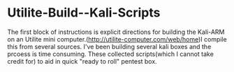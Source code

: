 Utilite-Build--Kali-Scripts
===========================

 The first block of instructions is explicit directions for building the Kali-ARM on an Utilite mini computer.(http://utilite-computer.com/web/home)I compile this from several sources. I've been building several kali boxes and the prcoess is time consuming. These collected scripts(which I cannot take credit for) to aid in quick "ready to roll" pentest box.
